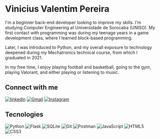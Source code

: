 

# Vinicius Valentim Pereira

I'm a beginner back-end developer looking to improve my skills. I'm studying Computer Engineering at Universidade de Sorocaba (UNISO). My first contact with programming was during my teenage years in a game development class, where I learned block-based programming. 

Later, I was introduced to Python, and my overall exposure to technology deepened during my Mechatronics technical course, from which I graduated in 2021.

In my free time, I enjoy playing football and basketball, going to the gym, playing Valorant, and either playing or listening to music.


## Connect with me
[![linkedin](https://img.shields.io/badge/linkedin-0A66C2?style=for-the-badge&logo=linkedin&logoColor=white)](https://www.linkedin.com/in/viniciusvalentimpereira/)
[![Gmail](https://img.shields.io/badge/Gmail-333333?style=for-the-badge&logo=gmail&logoColor=red)](mailto:viniciusvp.contato@gmail.com)
[![Instagram](https://img.shields.io/badge/-Instagram-%23E4405F?style=for-the-badge&logo=instagram&logoColor=white)](https://www.instagram.com/vinivp/)

## Tecnologies

![Python](https://img.shields.io/badge/python-3670A0?style=for-the-badge&logo=python&logoColor=ffdd54) 
![Flask](https://img.shields.io/badge/flask-%23000.svg?style=for-the-badge&logo=flask&logoColor=white)
![SQLite](https://img.shields.io/badge/SQLite-000?style=for-the-badge&logo=sqlite&logoColor=07405E)
![Git](https://img.shields.io/badge/GIT-E44C30?style=for-the-badge&logo=git&logoColor=white)
![Postman](https://img.shields.io/badge/Postman-FF6C37.svg?style=for-the-badge&logo=Postman&logoColor=white)
![JavaScript](https://img.shields.io/badge/JavaScript-F7DF1E?style=for-the-badge&logo=javascript&logoColor=black)
![HTML5](https://img.shields.io/badge/HTML5-E34F26?style=for-the-badge&logo=html5&logoColor=white)
![CSS3](https://img.shields.io/badge/CSS3-1572B6?style=for-the-badge&logo=css3&logoColor=white)

